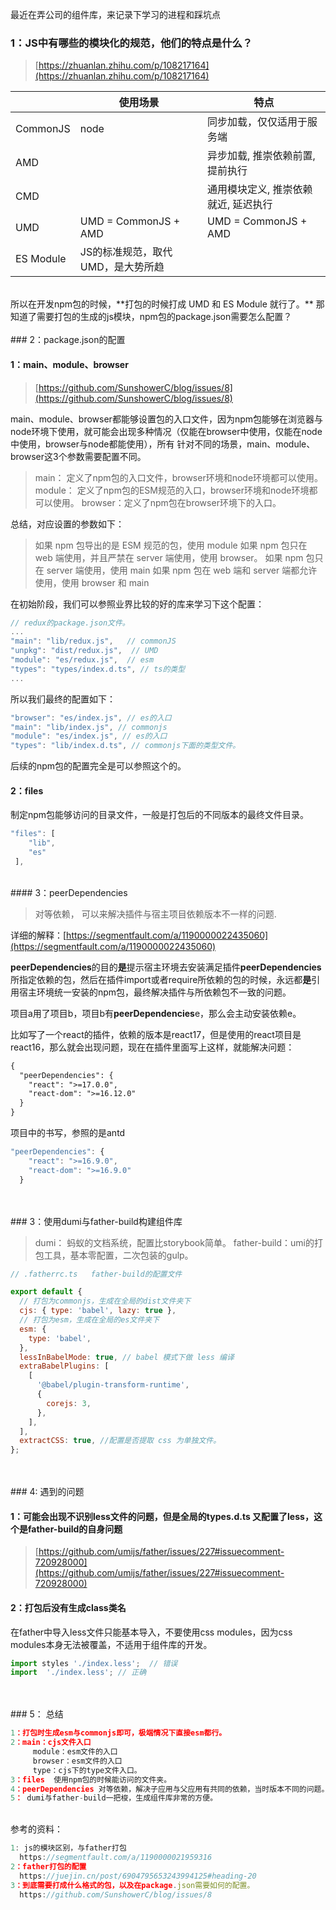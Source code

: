 最近在弄公司的组件库，来记录下学习的进程和踩坑点  

### 1：JS中有哪些的模块化的规范，他们的特点是什么？

> [https://zhuanlan.zhihu.com/p/108217164](https://zhuanlan.zhihu.com/p/108217164)

|  | 使用场景 | 特点 |
| --- | --- | --- |
| CommonJS | node | 同步加载，仅仅适用于服务端 |
| AMD |  | 异步加载, 推崇依赖前置, 提前执行 |
| CMD |  | 通用模块定义, 推崇依赖就近, 延迟执行 |
| UMD | UMD = CommonJS + AMD | UMD = CommonJS + AMD |
| ES Module | JS的标准规范，取代 UMD，是大势所趋 |  |
<br/>
所以在开发npm包的时候，**打包的时候打成 UMD 和 ES Module 就行了。**
那知道了需要打包的生成的js模块，npm包的package.json需要怎么配置？
<br/>
<br/>
### 2：package.json的配置

#### 1：main、**module**、browser

> [https://github.com/SunshowerC/blog/issues/8](https://github.com/SunshowerC/blog/issues/8)

main、module、browser都能够设置包的入口文件，因为npm包能够在浏览器与node环境下使用，就可能会出现多种情况（仅能在browser中使用，仅能在node中使用，browser与node都能使用），所有 针对不同的场景，main、module、browser这3个参数需要配置不同。

> main： 定义了npm包的入口文件，browser环境和node环境都可以使用。
> module： 定义了npm包的ESM规范的入口，browser环境和node环境都可以使用。
> browser：定义了npm包在browser环境下的入口。

总结，对应设置的参数如下：
> 如果 npm 包导出的是 ESM 规范的包，使用 module
> 如果 npm 包只在 web 端使用，并且严禁在 server 端使用，使用 browser。
> 如果 npm 包只在 server 端使用，使用 main
> 如果 npm 包在 web 端和 server 端都允许使用，使用 browser 和 main

在初始阶段，我们可以参照业界比较的好的库来学习下这个配置：

```javascript
// redux的package.json文件。
...
"main": "lib/redux.js",   // commonJS
"unpkg": "dist/redux.js",  // UMD
"module": "es/redux.js",  // esm
"types": "types/index.d.ts", // ts的类型
...
```

所以我们最终的配置如下：

```javascript
"browser": "es/index.js", // es的入口
"main": "lib/index.js", // commonjs
"module": "es/index.js", // es的入口
"types": "lib/index.d.ts", // commonjs下面的类型文件。
```

后续的npm包的配置完全是可以参照这个的。
<br/>
#### 2：files

制定npm包能够访问的目录文件，一般是打包后的不同版本的最终文件目录。

```javascript
"files": [
    "lib",
    "es"
 ],
```
<br/>
#### 3：peerDependencies

> 对等依赖，
> 可以来解决插件与宿主项目依赖版本不一样的问题.

详细的解释：[https://segmentfault.com/a/1190000022435060](https://segmentfault.com/a/1190000022435060)

**peerDependencies**的目的**是**提示宿主环境去安装满足插件**peerDependencies**所指定依赖的包，然后在插件import或者require所依赖的包的时候，永远都**是**引用宿主环境统一安装的npm包，最终解决插件与所依赖包不一致的问题。

项目a用了项目b，项目b有**peerDependencies**e，那么会主动安装依赖e。

比如写了一个react的插件，依赖的版本是react17，但是使用的react项目是react16，那么就会出现问题，现在在插件里面写上这样，就能解决问题：

```xml
{
  "peerDependencies": {
    "react": ">=17.0.0",
    "react-dom": ">=16.12.0"
  }
}
```

项目中的书写，参照的是antd

```javascript
"peerDependencies": {
    "react": ">=16.9.0",
    "react-dom": ">=16.9.0"
  }
```

<br/>
<br/>
### 3：使用dumi与father-build构建组件库

> dumi： 蚂蚁的文档系统，配置比storybook简单。
> father-build：umi的打包工具，基本零配置，二次包装的gulp。

```javascript
// .fatherrc.ts   father-build的配置文件

export default {
  // 打包为commonjs，生成在全局的dist文件夹下
  cjs: { type: 'babel', lazy: true },
  // 打包为esm，生成在全局的es文件夹下
  esm: {
    type: 'babel',
  },
  lessInBabelMode: true, // babel 模式下做 less 编译
  extraBabelPlugins: [
    [
      '@babel/plugin-transform-runtime',
      {
        corejs: 3,
      },
    ],
  ],
  extractCSS: true, //配置是否提取 css 为单独文件。
};

```

<br/>
<br/>
### 4: 遇到的问题

#### 1：可能会出现不识别less文件的问题，但是全局的types.d.ts 又配置了less，这个是father-build的自身问题

> [https://github.com/umijs/father/issues/227#issuecomment-720928000](https://github.com/umijs/father/issues/227#issuecomment-720928000)

#### 2：打包后没有生成class类名

在father中导入less文件只能基本导入，不要使用css modules，因为css modules本身无法被覆盖，不适用于组件库的开发。

```javascript
import styles './index.less';  // 错误
import  './index.less'; // 正确
```

<br/>
<br/>
### 5： 总结

```javascript
1：打包时生成esm与commonjs即可，极端情况下直接esm都行。
2：main：cjs文件入口
     module：esm文件的入口
     browser：esm文件的入口
     type：cjs下的type文件入口。
3：files  使用npm包的时候能访问的文件夹。
4：peerDependencies 对等依赖，解决子应用与父应用有共同的依赖，当时版本不同的问题。
5： dumi与father-build一把梭，生成组件库非常的方便。
```

<br/>
参考的资料：

```javascript
1: js的模块区别，与father打包
  https://segmentfault.com/a/1190000021959316
2：father打包的配置
  https://juejin.cn/post/6904795653243994125#heading-20
3：到底需要打成什么格式的包，以及在package.json需要如何的配置。
  https://github.com/SunshowerC/blog/issues/8
```
